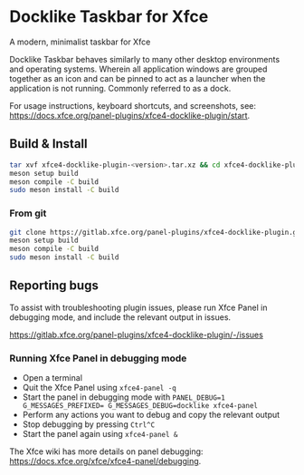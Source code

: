 # Docklike Taskbar for Xfce

A modern, minimalist taskbar for Xfce

Docklike Taskbar behaves similarly to many other desktop environments and operating systems. Wherein all application windows are grouped together as an icon and can be pinned to act as a launcher when the application is not running. Commonly referred to as a dock.

For usage instructions, keyboard shortcuts, and screenshots, see:
<https://docs.xfce.org/panel-plugins/xfce4-docklike-plugin/start>.

## Build & Install

```bash
tar xvf xfce4-docklike-plugin-<version>.tar.xz && cd xfce4-docklike-plugin-<version>
meson setup build 
meson compile -C build 
sudo meson install -C build
```

### From git

```bash
git clone https://gitlab.xfce.org/panel-plugins/xfce4-docklike-plugin.git && cd xfce4-docklike-plugin
meson setup build
meson compile -C build
sudo meson install -C build
```

## Reporting bugs

To assist with troubleshooting plugin issues, please run Xfce Panel in debugging mode, and include the relevant output in issues.

<https://gitlab.xfce.org/panel-plugins/xfce4-docklike-plugin/-/issues>

### Running Xfce Panel in debugging mode

- Open a terminal
- Quit the Xfce Panel using `xfce4-panel -q`
- Start the panel in debugging mode with `PANEL_DEBUG=1 G_MESSAGES_PREFIXED= G_MESSAGES_DEBUG=docklike xfce4-panel`
- Perform any actions you want to debug and copy the relevant output
- Stop debugging by pressing `Ctrl^C`
- Start the panel again using `xfce4-panel &`

The Xfce wiki has more details on panel debugging:
<https://docs.xfce.org/xfce/xfce4-panel/debugging>.
